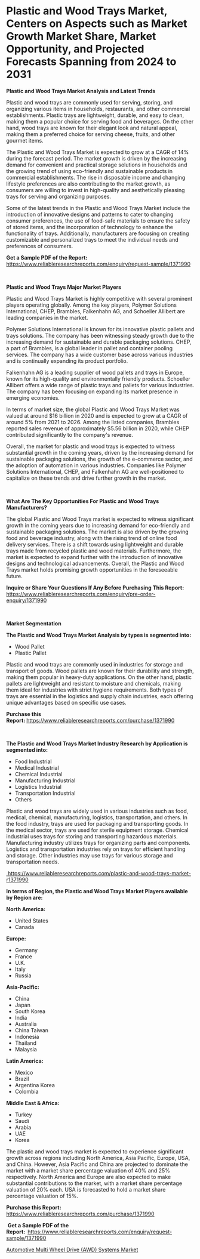 <p><h1>Plastic and Wood Trays Market, Centers on Aspects such as Market Growth Market Share, Market Opportunity, and Projected Forecasts Spanning from 2024 to 2031</h1></p><p><strong>Plastic and Wood Trays Market Analysis and Latest Trends</strong></p>
<p><p>Plastic and wood trays are commonly used for serving, storing, and organizing various items in households, restaurants, and other commercial establishments. Plastic trays are lightweight, durable, and easy to clean, making them a popular choice for serving food and beverages. On the other hand, wood trays are known for their elegant look and natural appeal, making them a preferred choice for serving cheese, fruits, and other gourmet items.</p><p>The Plastic and Wood Trays Market is expected to grow at a CAGR of 14% during the forecast period. The market growth is driven by the increasing demand for convenient and practical storage solutions in households and the growing trend of using eco-friendly and sustainable products in commercial establishments. The rise in disposable income and changing lifestyle preferences are also contributing to the market growth, as consumers are willing to invest in high-quality and aesthetically pleasing trays for serving and organizing purposes.</p><p>Some of the latest trends in the Plastic and Wood Trays Market include the introduction of innovative designs and patterns to cater to changing consumer preferences, the use of food-safe materials to ensure the safety of stored items, and the incorporation of technology to enhance the functionality of trays. Additionally, manufacturers are focusing on creating customizable and personalized trays to meet the individual needs and preferences of consumers.</p></p>
<p><strong>Get a Sample PDF of the Report:&nbsp;</strong> <a href="https://www.reliableresearchreports.com/enquiry/request-sample/1371990">https://www.reliableresearchreports.com/enquiry/request-sample/1371990</a></p>
<p>&nbsp;</p>
<p><strong>Plastic and Wood Trays Major Market Players</strong></p>
<p><p>Plastic and Wood Trays Market is highly competitive with several prominent players operating globally. Among the key players, Polymer Solutions International, CHEP, Brambles, Falkenhahn AG, and Schoeller Allibert are leading companies in the market. </p><p>Polymer Solutions International is known for its innovative plastic pallets and trays solutions. The company has been witnessing steady growth due to the increasing demand for sustainable and durable packaging solutions. CHEP, a part of Brambles, is a global leader in pallet and container pooling services. The company has a wide customer base across various industries and is continually expanding its product portfolio.</p><p>Falkenhahn AG is a leading supplier of wood pallets and trays in Europe, known for its high-quality and environmentally friendly products. Schoeller Allibert offers a wide range of plastic trays and pallets for various industries. The company has been focusing on expanding its market presence in emerging economies.</p><p>In terms of market size, the global Plastic and Wood Trays Market was valued at around $16 billion in 2020 and is expected to grow at a CAGR of around 5% from 2021 to 2026. Among the listed companies, Brambles reported sales revenue of approximately $5.56 billion in 2020, while CHEP contributed significantly to the company's revenue. </p><p>Overall, the market for plastic and wood trays is expected to witness substantial growth in the coming years, driven by the increasing demand for sustainable packaging solutions, the growth of the e-commerce sector, and the adoption of automation in various industries. Companies like Polymer Solutions International, CHEP, and Falkenhahn AG are well-positioned to capitalize on these trends and drive further growth in the market.</p></p>
<p>&nbsp;</p>
<p><strong>What Are The Key Opportunities For Plastic and Wood Trays Manufacturers?</strong></p>
<p><p>The global Plastic and Wood Trays market is expected to witness significant growth in the coming years due to increasing demand for eco-friendly and sustainable packaging solutions. The market is also driven by the growing food and beverage industry, along with the rising trend of online food delivery services. There is a shift towards using lightweight and durable trays made from recycled plastic and wood materials. Furthermore, the market is expected to expand further with the introduction of innovative designs and technological advancements. Overall, the Plastic and Wood Trays market holds promising growth opportunities in the foreseeable future.</p></p>
<p><strong>Inquire or Share Your Questions If Any Before Purchasing This Report:</strong> <a href="https://www.reliableresearchreports.com/enquiry/pre-order-enquiry/1371990">https://www.reliableresearchreports.com/enquiry/pre-order-enquiry/1371990</a></p>
<p>&nbsp;</p>
<p><strong>Market Segmentation</strong></p>
<p><strong>The Plastic and Wood Trays Market Analysis by types is segmented into:</strong></p>
<p><ul><li>Wood Pallet</li><li>Plastic Pallet</li></ul></p>
<p><p>Plastic and wood trays are commonly used in industries for storage and transport of goods. Wood pallets are known for their durability and strength, making them popular in heavy-duty applications. On the other hand, plastic pallets are lightweight and resistant to moisture and chemicals, making them ideal for industries with strict hygiene requirements. Both types of trays are essential in the logistics and supply chain industries, each offering unique advantages based on specific use cases.</p></p>
<p><strong>Purchase this Report:&nbsp;</strong><a href="https://www.reliableresearchreports.com/purchase/1371990">https://www.reliableresearchreports.com/purchase/1371990</a></p>
<p>&nbsp;</p>
<p><strong>The Plastic and Wood Trays Market Industry Research by Application is segmented into:</strong></p>
<p><ul><li>Food Industrial</li><li>Medical Industrial</li><li>Chemical Industrial</li><li>Manufacturing Industrial</li><li>Logistics Industrial</li><li>Transportation Industrial</li><li>Others</li></ul></p>
<p><p>Plastic and wood trays are widely used in various industries such as food, medical, chemical, manufacturing, logistics, transportation, and others. In the food industry, trays are used for packaging and transporting goods. In the medical sector, trays are used for sterile equipment storage. Chemical industrial uses trays for storing and transporting hazardous materials. Manufacturing industry utilizes trays for organizing parts and components. Logistics and transportation industries rely on trays for efficient handling and storage. Other industries may use trays for various storage and transportation needs.</p></p>
<p><a href="https://www.reliableresearchreports.com/plastic-and-wood-trays-market-r1371990">&nbsp;https://www.reliableresearchreports.com/plastic-and-wood-trays-market-r1371990</a></p>
<p><strong>In terms of Region, the Plastic and Wood Trays Market Players available by Region are:</strong></p>
<p>
    <p> <strong> North America: </strong>
        <ul>
            <li>United States</li>
            <li>Canada</li>
        </ul>
        </p> 
    <p> <strong> Europe: </strong>
        <ul>
            <li>Germany</li>
            <li>France</li>
            <li>U.K.</li>
            <li>Italy</li>
            <li>Russia</li>
        </ul>
        </p> 
    <p> <strong> Asia-Pacific: </strong>
        <ul>
            <li>China</li>
            <li>Japan</li>
            <li>South Korea</li>
            <li>India</li>
            <li>Australia</li>
            <li>China Taiwan</li>
            <li>Indonesia</li>
            <li>Thailand</li>
            <li>Malaysia</li>
        </ul>
        </p> 
    <p> <strong> Latin America: </strong>
        <ul>
            <li>Mexico</li>
            <li>Brazil</li>
            <li>Argentina Korea</li>
            <li>Colombia</li>
        </ul>
        </p> 
    <p> <strong> Middle East & Africa: </strong>
        <ul>
            <li>Turkey</li>
            <li>Saudi</li>
            <li>Arabia</li>
            <li>UAE</li>
            <li>Korea</li>
        </ul>
    </p>
    </p>
<p><p>The plastic and wood trays market is expected to experience significant growth across regions including North America, Asia Pacific, Europe, USA, and China. However, Asia Pacific and China are projected to dominate the market with a market share percentage valuation of 40% and 25% respectively. North America and Europe are also expected to make substantial contributions to the market, with a market share percentage valuation of 20% each. USA is forecasted to hold a market share percentage valuation of 15%.</p></p>
<p><strong>Purchase this Report: </strong><a href="https://www.reliableresearchreports.com/purchase/1371990">https://www.reliableresearchreports.com/purchase/1371990</a></p>
<p>&nbsp;<strong>Get a Sample PDF of the Report:&nbsp;&nbsp;</strong><a href="https://www.reliableresearchreports.com/enquiry/request-sample/1371990">https://www.reliableresearchreports.com/enquiry/request-sample/1371990</a></p>
<p><strong></strong></p>
<p><p><a href="https://www.linkedin.com/pulse/automotive-multi-wheel-drive-awd-systems-market-outlook-industry-tfy1e?trackingId=o9OHrFQjzkXae7Gg8DOR5g%3D%3D">Automotive Multi Wheel Drive (AWD) Systems Market</a></p></p>
